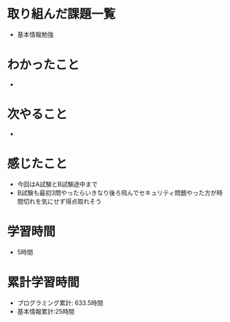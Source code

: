 # 取り組んだ課題一覧
- 基本情報勉強

# わかったこと
- 

# 次やること
- 

# 感じたこと
- 今回はA試験とB試験途中まで
- B試験も最初3問やったらいきなり後ろ飛んでセキュリティ問題やった方が時間切れを気にせず得点取れそう

# 学習時間
- 5時間

# 累計学習時間
- プログラミング累計: 633.5時間
- 基本情報累計:25時間
